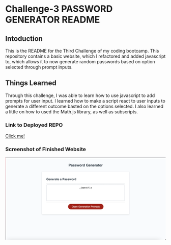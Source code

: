 # Challenge-3 PASSWORD GENERATOR README

## Intoduction
This is the README for the Third Challenge of my coding bootcamp. This repository contains a basic website, which I refactored and added javascript to, which allows it to now generate random passwords based on option selected through prompt inputs.

## Things Learned
Through this challenge, I was able to learn how to use javascript to add prompts for user input. I learned how to make a script react to user inputs to generate a different outcome basted on the options selected. I also learned a little on how to used the Math.js library, as well as subscripts.

### Link to Deployed REPO
[Click me!](https://spikey1289.github.io/Password-Generator/)


### Screenshot of Finished Website
![Screenshot of Website](./Assets/Images/README_SCREANSHOT.png)